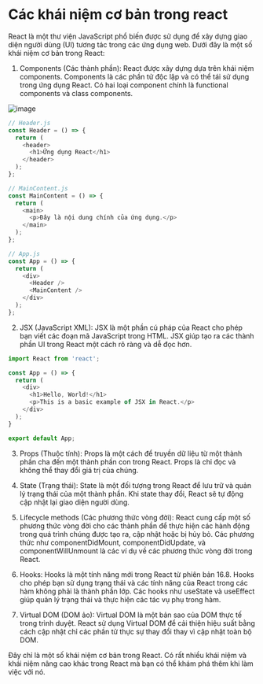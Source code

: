 # Các khái niệm cơ bản trong react
React là một thư viện JavaScript phổ biến được sử dụng để xây dựng giao diện người dùng (UI) tương tác trong các ứng dụng web. Dưới đây là một số khái niệm cơ bản trong React:

1. Components (Các thành phần): React được xây dựng dựa trên khái niệm components. Components là các phần tử độc lập và có thể tái sử dụng trong ứng dụng React. Có hai loại component chính là functional components và class components.   

 ![image](https://github.com/dathalongbay/js-doc/assets/6966136/445c8d75-6b0c-4e74-bdbb-12985b65e1ff)

```js
// Header.js
const Header = () => {
  return (
    <header>
      <h1>Ứng dụng React</h1>
    </header>
  );
};

// MainContent.js
const MainContent = () => {
  return (
    <main>
      <p>Đây là nội dung chính của ứng dụng.</p>
    </main>
  );
};

// App.js
const App = () => {
  return (
    <div>
      <Header />
      <MainContent />
    </div>
  );
};
```
2. JSX (JavaScript XML): JSX là một phần cú pháp của React cho phép bạn viết các đoạn mã JavaScript trong HTML. JSX giúp tạo ra các thành phần UI trong React một cách rõ ràng và dễ đọc hơn.
```js
import React from 'react';

const App = () => {
  return (
    <div>
      <h1>Hello, World!</h1>
      <p>This is a basic example of JSX in React.</p>
    </div>
  );
}

export default App;
```

3. Props (Thuộc tính): Props là một cách để truyền dữ liệu từ một thành phần cha đến một thành phần con trong React. Props là chỉ đọc và không thể thay đổi giá trị của chúng.

4. State (Trạng thái): State là một đối tượng trong React để lưu trữ và quản lý trạng thái của một thành phần. Khi state thay đổi, React sẽ tự động cập nhật lại giao diện người dùng.

5. Lifecycle methods (Các phương thức vòng đời): React cung cấp một số phương thức vòng đời cho các thành phần để thực hiện các hành động trong quá trình chúng được tạo ra, cập nhật hoặc bị hủy bỏ. Các phương thức như componentDidMount, componentDidUpdate, và componentWillUnmount là các ví dụ về các phương thức vòng đời trong React.

6. Hooks: Hooks là một tính năng mới trong React từ phiên bản 16.8. Hooks cho phép bạn sử dụng trạng thái và các tính năng của React trong các hàm không phải là thành phần lớp. Các hooks như useState và useEffect giúp quản lý trạng thái và thực hiện các tác vụ phụ trong hàm.

7. Virtual DOM (DOM ảo): Virtual DOM là một bản sao của DOM thực tế trong trình duyệt. React sử dụng Virtual DOM để cải thiện hiệu suất bằng cách cập nhật chỉ các phần tử thực sự thay đổi thay vì cập nhật toàn bộ DOM.

Đây chỉ là một số khái niệm cơ bản trong React. Có rất nhiều khái niệm và khái niệm nâng cao khác trong React mà bạn có thể khám phá thêm khi làm việc với nó.
